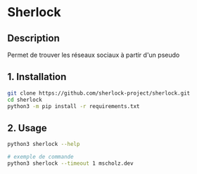 # Sherlock

## Description

Permet de trouver les réseaux sociaux à partir d'un pseudo

## 1. Installation

```bash
git clone https://github.com/sherlock-project/sherlock.git
cd sherlock
python3 -m pip install -r requirements.txt
```

## 2. Usage

```bash
python3 sherlock --help

# exemple de commande
python3 sherlock --timeout 1 mscholz.dev
```
